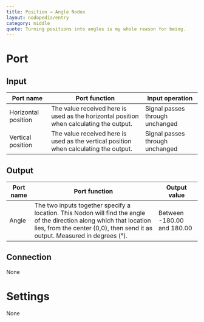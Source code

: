 ```yaml
---
title: Position → Angle Nodon
layout: nodopedia/entry
category: middle
quote: Turning positions into angles is my whole reason for being.
---
```


# Port
## Input
<div class="table-wrapper"><table><thead><tr><th>Port name</th><th>Port function</th><th>Input operation</th></tr></thead><tbody><tr><td>Horizontal position</td><td>The value received here is used as the horizontal position when calculating the output.</td><td>Signal passes through unchanged</td></tr><tr><td>Vertical position</td><td>The value received here is used as the vertical position when calculating the output.</td><td>Signal passes through unchanged</td></tr></tbody></table></div>

## Output
<div class="table-wrapper"><table><thead><tr><th>Port name</th><th>Port function</th><th>Output value</th></tr></thead><tbody><tr><td>Angle</td><td>The two inputs together specify a location. This Nodon will find the angle of the direction along which that location lies, from the center (0,0), then send it as output. Measured in degrees (°).</td><td>Between -180.00 and 180.00</td></tr></tbody></table></div>

## Connection
None

# Settings
None